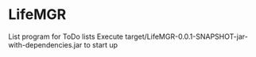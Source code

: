 # LifeMGR
List program for ToDo lists
Execute target/LifeMGR-0.0.1-SNAPSHOT-jar-with-dependencies.jar to start up
